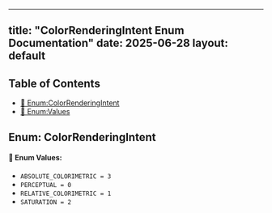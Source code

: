 <!-- Formatted by A³BS formatter.py -->
<!-- Generated by A³BS document.py -->
---
title: "ColorRenderingIntent Enum Documentation"
date: 2025-06-28
layout: default
---

## Table of Contents
- [🔧 Enum:ColorRenderingIntent](#enum-colorrenderingintent)
- [🔧 Enum:Values](#enum-values)
## Enum: ColorRenderingIntent
#### 📝 Enum Values:
<a name="enum-values"></a>
  - `ABSOLUTE_COLORIMETRIC = 3`
  - `PERCEPTUAL = 0`
  - `RELATIVE_COLORIMETRIC = 1`
  - `SATURATION = 2`